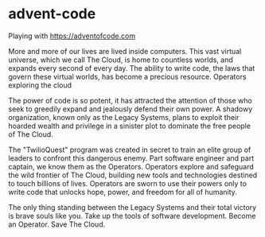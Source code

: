 # advent-code
Playing with https://adventofcode.com

More and more of our lives are lived inside computers. This vast virtual universe, which we call The Cloud, is home to countless worlds, and expands every second of every day. The ability to write code, the laws that govern these virtual worlds, has become a precious resource.
Operators exploring the cloud

The power of code is so potent, it has attracted the attention of those who seek to greedily expand and jealously defend their own power. A shadowy organization, known only as the Legacy Systems, plans to exploit their hoarded wealth and privilege in a sinister plot to dominate the free people of The Cloud.

The "TwilioQuest" program was created in secret to train an elite group of leaders to confront this dangerous enemy. Part software engineer and part captain, we know them as the Operators. Operators explore and safeguard the wild frontier of The Cloud, building new tools and technologies destined to touch billions of lives. Operators are sworn to use their powers only to write code that unlocks hope, power, and freedom for all of humanity.

The only thing standing between the Legacy Systems and their total victory is brave souls like you. Take up the tools of software development. Become an Operator. Save The Cloud.
